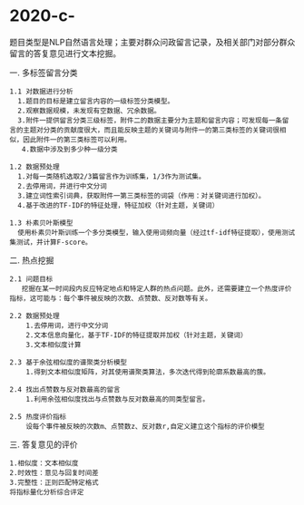 # 2020-c-
题目类型是NLP自然语言处理；主要对群众问政留言记录，及相关部门对部分群众留言的答复意见进行文本挖掘。

一. 多标签留言分类

    1.1 对数据进行分析
      1.题目的目标是建立留言内容的一级标签分类模型。
      2.观察数据规模，未发现有空数据、冗余数据。
      3.附件一提供留言分类三级标签，附件二的数据主要分为主题和留言内容；可发现每一条留言的主题对分类的贡献度很大，而且能反映主题的关键词与附件一的第三类标签的关键词很相似，因此附件一的第三类标签可以利用。
       4.数据中涉及到多少种一级分类
    
    1.2 数据预处理
      1.对每一类随机选取2/3篇留言作为训练集，1/3作为测试集。
      2.去停用词，并进行中文分词
      3.建立词性索引词典，获取附件一第三类标签的词袋（作用：对关键词进行加权）。
      4.基于改进的TF-IDF的特征处理，特征加权（针对主题，关键词）
    
    1.3 朴素贝叶斯模型
      使用朴素贝叶斯训练一个多分类模型，输入使用词频向量（经过tf-idf特征提取），使用测试集测试，并计算F-score。
    
二. 热点挖掘

    2.1 问题目标
       挖掘在某一时间段内反应特定地点和特定人群的热点问题。此外，还需要建立一个热度评价指标，这可能与：每个事件被反映的次数、点赞数、反对数等有关。
    
    2.2 数据预处理
        1.去停用词，进行中文分词
        2.文本信息向量化，基于TF-IDF的特征提取并加权（针对主题，关键词）
        3.文本相似度计算
        
    2.3 基于余弦相似度的谱聚类分析模型
        1.得到文本相似度矩阵，对其使用谱聚类算法，多次迭代得到轮廓系数最高的蔟。
        
    2.4 找出点赞数与反对数最高的留言
        1.利用余弦相似度找出与点赞数与反对数最高的同类型留言。
    
    2.5 热度评价指标
        设每个事件被反映的次数m、点赞数z、反对数r,自定义建立这个指标的评价模型
        
 三. 答复意见的评价
 
    1.相似度：文本相似度
    2.时效性：意见与回复时间差
    3.完整性：正则匹配特定格式
    将指标量化分析综合评定
